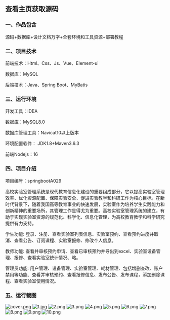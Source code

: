 
 
## 查看主页获取源码


### 一、作品包含

源码+数据库+设计文档万字+全套环境和工具资源+部署教程

### 二、项目技术

前端技术：Html、Css、Js、Vue、Element-ui

数据库：MySQL

后端技术：Java、Spring Boot、MyBatis

  

### 三、运行环境

开发工具：IDEA

数据库：MySQL8.0

数据库管理工具：Navicat10以上版本

环境配置软件： JDK1.8+Maven3.6.3

前端Nodejs：16


### 四、项目介绍
项目编号：springbootA029

高校实验室管理系统是现代教育信息化建设的重要组成部分，它以提高实验室管理效率、优化资源配置、保障实验安全、促进实验教学和科研工作为核心目标。在新时代背景下，随着我国高等教育事业的快速发展，实验室作为培养学生实践能力和创新精神的重要场所，其管理工作显得尤为重要。高校实验室管理系统的建立，有助于实现实验室资源的规范化、科学化、信息化管理，为高校教育教学和科学研究提供有力支持。

学生功能: 登录、注册、查看实验室列表信息、实验室预约、查看预约进度并取消、查看公告、订阅课程、实验室报修、修改个人信息。

教师功能: 查看并审核预约申请、查看已审核预约并导出到excel、实验室设备管理、报修、查看实验室统计情况、略。

管理员功能: 用户管理、设备管理、实验室管理、耗材管理、包括增删查改、账户禁用等功能、查看并审核预约、查看报修信息、发布公告、发布课程，添加删除课程、查看实验室使用情况。

### 五、运行截图

![cover.png](./cover.png)
![1.jpg](./1.jpg)
![2.png](./2.png)
![3.png](./3.png)
![4.png](./4.png)
![5.png](./5.png)
![6.png](./6.png)
![7.png](./7.png)
![8.png](./8.png)
![9.png](./9.png)
![10.png](./10.png)




  
